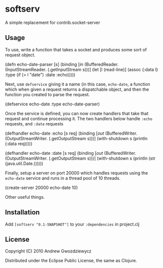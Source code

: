 # softserv

A simple replacement for contrib.socket-server

## Usage

To use, write a function that takes a socket and produces some sort of 
request object.

   (defn echo-date-parser [s]
       (binding [*in* (BufferedReader.
                        (InputStreamReader.
                          (.getInputStream s)))]
         (let [l (read-line)]
           (assoc {:data l} :type (if (= l "date") :date :echo)))))
    
Next, use `defservice` giving it a name (in this case, `echo-date`, a
function which when given a request returns a dispatchable object, and
then the function you created to parse the request.

   (defservice echo-date :type echo-date-parser)

Once the service is defined, you can now create handlers that take that
request and continue processing it. The two handlers below handle `:echo`
requests, and `:date` requests

   (defhandler echo-date :echo
     [s req]
     (binding [*out* (BufferedWriter.
                       (OutputStreamWriter.
                         (.getOutputStream s)))]
       (with-shutdown s
          (println (:data req)))))

   (defhandler echo-date :date
     [s req]
     (binding [*out* (BufferedWriter.
                       (OutputStreamWriter.
                         (.getOutputStream s)))]
       (with-shutdown s
          (println (str (java.util.Date.))))))

Finally, setup a server on port 20000 which handles requests using the
`echo-date` service and runs in a thread pool of 10 threads.

   (create-server 20000 echo-date 10)
   
Other useful things.



## Installation

Add `[softserv "0.1-SNAPSHOT"]` to your `:dependencies` in project.clj

## License

Copyright (C) 2010 Andrew Gwozdziewycz

Distributed under the Eclipse Public License, the same as Clojure.
